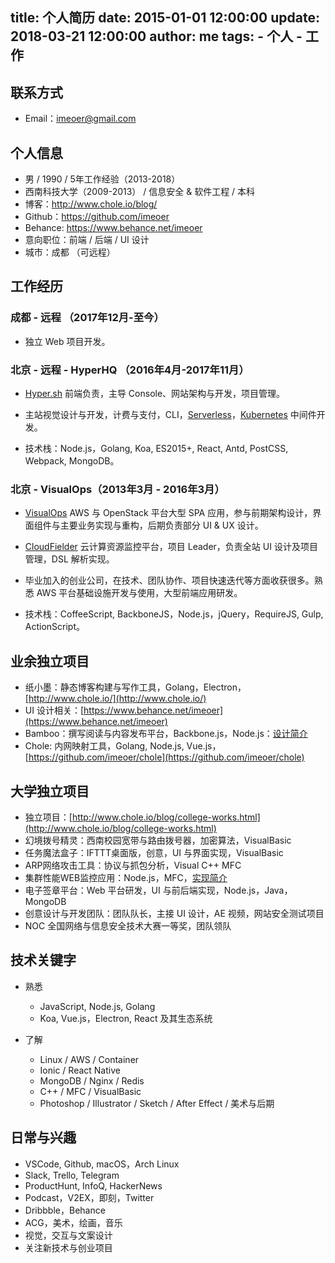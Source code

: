 title: 个人简历
date: 2015-01-01 12:00:00
update: 2018-03-21 12:00:00
author: me
tags:
    - 个人
    - 工作
---

## 联系方式

- Email：imeoer@gmail.com

## 个人信息

- 男 / 1990 / 5年工作经验（2013-2018）
- 西南科技大学（2009-2013） / 信息安全 & 软件工程 / 本科
- 博客：http://www.chole.io/blog/
- Github：https://github.com/imeoer
- Behance: https://www.behance.net/imeoer
- 意向职位：前端 / 后端 / UI 设计
- 城市：成都 （可远程）

## 工作经历

### 成都 - 远程 （2017年12月-至今）

- 独立 Web 项目开发。

### 北京 - 远程 - HyperHQ （2016年4月-2017年11月）

- [Hyper.sh](https://www.hyper.sh/) 前端负责，主导 Console、网站架构与开发，项目管理。

- 主站视觉设计与开发，计费与支付，CLI，[Serverless](https://github.com/hyperhq/faas-hyper)，[Kubernetes](https://github.com/hyperhq/hyper.sh-connector-k8s) 中间件开发。

- 技术栈：Node.js，Golang, Koa, ES2015+, React, Antd, PostCSS, Webpack, MongoDB。

### 北京 - VisualOps（2013年3月 - 2016年3月）

- [VisualOps](http://www.visualops.io/) AWS 与 OpenStack 平台大型 SPA 应用，参与前期架构设计，界面组件与主要业务实现与重构，后期负责部分 UI & UX 设计。

- [CloudFielder](https://www.behance.net/gallery/43178375/Cloud-Fielder-Website) 云计算资源监控平台，项目 Leader，负责全站 UI 设计及项目管理，DSL 解析实现。

- 毕业加入的创业公司，在技术、团队协作、项目快速迭代等方面收获很多。熟悉 AWS 平台基础设施开发与使用，大型前端应用研发。

- 技术栈：CoffeeScript, BackboneJS，Node.js，jQuery，RequireJS, Gulp, ActionScript。

## 业余独立项目

- 纸小墨：静态博客构建与写作工具，Golang，Electron，[http://www.chole.io/](http://www.chole.io/)
- UI 设计相关：[https://www.behance.net/imeoer](https://www.behance.net/imeoer)
- Bamboo：撰写阅读与内容发布平台，Backbone.js，Node.js：[设计简介](http://www.chole.io/blog/inkpaper-project.html)
- Chole: 内网映射工具，Golang, Node.js, Vue.js，[https://github.com/imeoer/chole](https://github.com/imeoer/chole)

## 大学独立项目

- 独立项目：[http://www.chole.io/blog/college-works.html](http://www.chole.io/blog/college-works.html)
- 幻境拨号精灵：西南校园宽带与路由拨号器，加密算法，VisualBasic
- 任务魔法盒子：IFTTT桌面版，创意，UI 与界面实现，VisualBasic
- ARP网络攻击工具：协议与抓包分析，Visual C++ MFC
- 集群性能WEB监控应用：Node.js，MFC，[实现简介](https://drive.google.com/file/d/0B8W2neTuEiYGZDVfN1NxVE5sWTQ/view)
- 电子签章平台：Web 平台研发，UI 与前后端实现，Node.js，Java，MongoDB
- 创意设计与开发团队：团队队长，主接 UI 设计，AE 视频，网站安全测试项目
- NOC 全国网络与信息安全技术大赛一等奖，团队领队

## 技术关键字

- 熟悉

  - JavaScript, Node.js, Golang
  - Koa, Vue.js，Electron, React 及其生态系统

- 了解

  - Linux / AWS / Container
  - Ionic / React Native
  - MongoDB / Nginx / Redis
  - C++ / MFC / VisualBasic
  - Photoshop / Illustrator / Sketch / After Effect / 美术与后期

## 日常与兴趣


- VSCode, Github, macOS，Arch Linux
- Slack, Trello, Telegram
- ProductHunt, InfoQ, HackerNews
- Podcast，V2EX，即刻，Twitter
- Dribbble，Behance
- ACG，美术，绘画，音乐
- 视觉，交互与文案设计
- 关注新技术与创业项目
